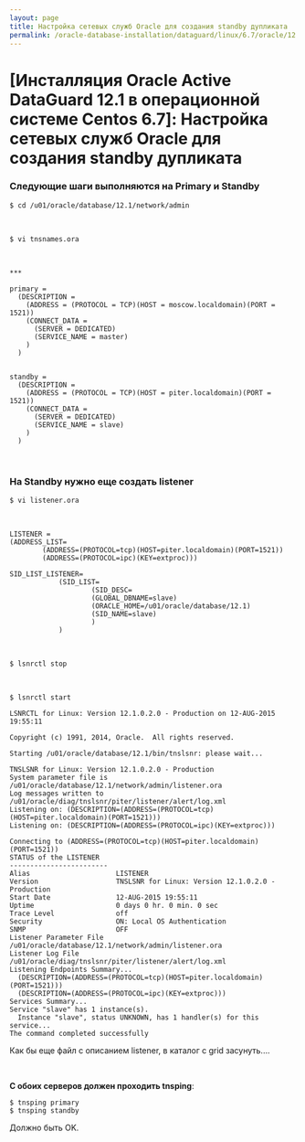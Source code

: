 ```yaml
---
layout: page
title: Настройка сетевых служб Oracle для создания standby дупликата
permalink: /oracle-database-installation/dataguard/linux/6.7/oracle/12.1/setup-oracle-network-services/
---
```


# [Инсталляция Oracle Active DataGuard 12.1 в операционной системе Centos 6.7]: Настройка сетевых служб Oracle для создания standby дупликата


### Следующие шаги выполняются на Primary и Standby


	$ cd /u01/oracle/database/12.1/network/admin

<br/>

	$ vi tnsnames.ora

<br/>

	***

	primary =
	  (DESCRIPTION =
	    (ADDRESS = (PROTOCOL = TCP)(HOST = moscow.localdomain)(PORT = 1521))
	    (CONNECT_DATA =
	      (SERVER = DEDICATED)
	      (SERVICE_NAME = master)
	    )
	  )


	standby =
	  (DESCRIPTION =
	    (ADDRESS = (PROTOCOL = TCP)(HOST = piter.localdomain)(PORT = 1521))
	    (CONNECT_DATA =
	      (SERVER = DEDICATED)
	      (SERVICE_NAME = slave)
	    )
	  )



<br/>

### На Standby нужно еще создать listener


	$ vi listener.ora

<br/>

	LISTENER =
	(ADDRESS_LIST=
			(ADDRESS=(PROTOCOL=tcp)(HOST=piter.localdomain)(PORT=1521))
			(ADDRESS=(PROTOCOL=ipc)(KEY=extproc)))

	SID_LIST_LISTENER=
				(SID_LIST=
						(SID_DESC=
						(GLOBAL_DBNAME=slave)
						(ORACLE_HOME=/u01/oracle/database/12.1)
						(SID_NAME=slave)
						)
				)

<br/>

	$ lsnrctl stop

<br/>

	$ lsnrctl start

	LSNRCTL for Linux: Version 12.1.0.2.0 - Production on 12-AUG-2015 19:55:11

	Copyright (c) 1991, 2014, Oracle.  All rights reserved.

	Starting /u01/oracle/database/12.1/bin/tnslsnr: please wait...

	TNSLSNR for Linux: Version 12.1.0.2.0 - Production
	System parameter file is /u01/oracle/database/12.1/network/admin/listener.ora
	Log messages written to /u01/oracle/diag/tnslsnr/piter/listener/alert/log.xml
	Listening on: (DESCRIPTION=(ADDRESS=(PROTOCOL=tcp)(HOST=piter.localdomain)(PORT=1521)))
	Listening on: (DESCRIPTION=(ADDRESS=(PROTOCOL=ipc)(KEY=extproc)))

	Connecting to (ADDRESS=(PROTOCOL=tcp)(HOST=piter.localdomain)(PORT=1521))
	STATUS of the LISTENER
	------------------------
	Alias                     LISTENER
	Version                   TNSLSNR for Linux: Version 12.1.0.2.0 - Production
	Start Date                12-AUG-2015 19:55:11
	Uptime                    0 days 0 hr. 0 min. 0 sec
	Trace Level               off
	Security                  ON: Local OS Authentication
	SNMP                      OFF
	Listener Parameter File   /u01/oracle/database/12.1/network/admin/listener.ora
	Listener Log File         /u01/oracle/diag/tnslsnr/piter/listener/alert/log.xml
	Listening Endpoints Summary...
	  (DESCRIPTION=(ADDRESS=(PROTOCOL=tcp)(HOST=piter.localdomain)(PORT=1521)))
	  (DESCRIPTION=(ADDRESS=(PROTOCOL=ipc)(KEY=extproc)))
	Services Summary...
	Service "slave" has 1 instance(s).
	  Instance "slave", status UNKNOWN, has 1 handler(s) for this service...
	The command completed successfully



Как бы еще файл с описанием listener, в каталог с grid засунуть....


<br/>

**С обоих серверов должен проходить tnsping**:

	$ tnsping primary
	$ tnsping standby

Должно быть OK.
